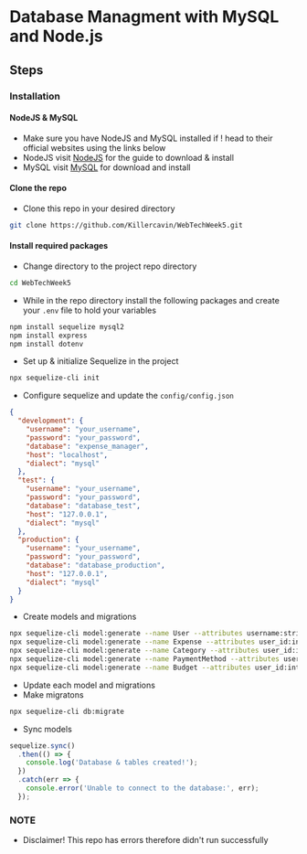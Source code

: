 # Database Managment with MySQL and Node.js

## Steps 

### Installation

#### NodeJS & MySQL
- Make sure you have NodeJS and MySQL installed if ! head to their official websites using the links below
- NodeJS visit [NodeJS](https://nodejs.org) for the guide to download & install
- MySQL visit [MySQL](https://mysql.com) for download and install

#### Clone the repo
- Clone this repo in your desired directory
```bash 
git clone https://github.com/Killercavin/WebTechWeek5.git
```

#### Install required packages
- Change directory to the project repo directory
```sh 
cd WebTechWeek5 
```
- While in the repo directory install the following packages and create your `.env` file to hold your variables
```sh
npm install sequelize mysql2 
npm install express
npm install dotenv
```
- Set up & initialize Sequelize in the project
```sh
npx sequelize-cli init
```
- Configure sequelize and update the `config/config.json`
```json
{
  "development": {
    "username": "your_username",
    "password": "your_password",
    "database": "expense_manager",
    "host": "localhost",
    "dialect": "mysql"
  },
  "test": {
    "username": "your_username",
    "password": "your_password",
    "database": "database_test",
    "host": "127.0.0.1",
    "dialect": "mysql"
  },
  "production": {
    "username": "your_username",
    "password": "your_password",
    "database": "database_production",
    "host": "127.0.0.1",
    "dialect": "mysql"
  }
}
```
- Create models and migrations
```sh
npx sequelize-cli model:generate --name User --attributes username:string,email:string,password:string,created_at:date,updated_at:date
npx sequelize-cli model:generate --name Expense --attributes user_id:integer,category_id:integer,amount:float,date:date,description:string,created_at:date,updated_at:date
npx sequelize-cli model:generate --name Category --attributes user_id:integer,category_name:string,created_at:date,updated_at:date
npx sequelize-cli model:generate --name PaymentMethod --attributes user_id:integer,payment_method_name:string,created_at:date,updated_at:date
npx sequelize-cli model:generate --name Budget --attributes user_id:integer,category_id:integer,amount:float,start_date:date,end_date:date,created_at:date,updated_at:date
```
- Update each model and migrations
- Make migratons
```sh
npx sequelize-cli db:migrate
```
- Sync models
```javascript
sequelize.sync()
  .then(() => {
    console.log('Database & tables created!');
  })
  .catch(err => {
    console.error('Unable to connect to the database:', err);
  });
```

### NOTE
- Disclaimer! This repo has errors therefore didn't run successfully